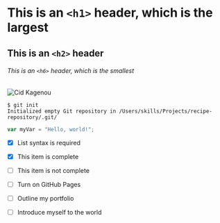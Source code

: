 # This is an `<h1>` header, which is the largest

## This is an `<h2>` header

###### This is an `<h6>` header, which is the smallest


![Cid Kagenou](https://i.pinimg.com/736x/4a/87/f2/4a87f28343f4376ee239fefd61448ac6.jpg)

```
$ git init
Initialized empty Git repository in /Users/skills/Projects/recipe-repository/.git/
```

``` javascript
var myVar = "Hello, world!";
```
- [x] List syntax is required
- [x] This item is complete
- [ ] This item is not complete

- [ ] Turn on GitHub Pages
- [ ] Outline my portfolio
- [ ] Introduce myself to the world
